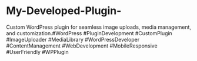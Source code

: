 # My-Developed-Plugin-
Custom WordPress plugin for seamless image uploads, media management, and customization.#WordPress #PluginDevelopment #CustomPlugin #ImageUploader #MediaLibrary #WordPressDeveloper #ContentManagement #WebDevelopment #MobileResponsive #UserFriendly #WPPlugin
